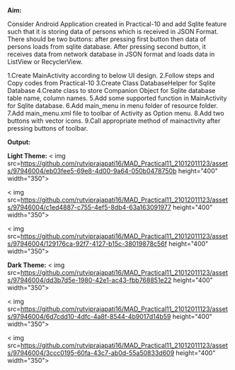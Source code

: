 **Aim:**

Consider Android Application created in Practical-10 and add Sqlite feature such that it is storing data of persons which is received in JSON Format. There should be two buttons: after pressing first button then data of persons loads from sqlite database. After pressing second button, it receives data from network database in JSON format and loads data in ListView or RecyclerView.

1.Create MainActivity according to below UI design.
2.Follow steps and Copy codes from Practical-10
3.Create Class DatabaseHelper for Sqlite Database
4.Create class to store Companion Object for Sqlite database table name, column names.
5.Add some supported function in MainActivity for Sqlite database.
6.Add main_menu in menu folder of resource folder.
7.Add main_menu.xml file to toolbar of Activity as Option menu.
8.Add two buttons with vector icons.
9.Call appropriate method of mainactivity after pressing buttons of toolbar.

**Output:**

**Light Theme:**
< img src=https://github.com/rutviprajapati16/MAD_Practical11_21012011123/assets/97946004/eb03fee5-69e8-4d00-9a64-050b0478750b height="400" width="350">

< img src=https://github.com/rutviprajapati16/MAD_Practical11_21012011123/assets/97946004/c1ed4887-c755-4ef5-8db4-63a163091977 height="400" width="350">

< img src=https://github.com/rutviprajapati16/MAD_Practical11_21012011123/assets/97946004/129176ca-92f7-4127-b15c-38019878c56f height="400" width="350">






**Dark Theme:**
< img src=https://github.com/rutviprajapati16/MAD_Practical11_21012011123/assets/97946004/dd3b7d5e-1980-42e1-ac43-fbb768851e22 height="400" width="350">

< img src=https://github.com/rutviprajapati16/MAD_Practical11_21012011123/assets/97946004/6d7cdd10-4dfc-4a8f-8544-4b9017d14b59 height="400" width="350">

< img src=https://github.com/rutviprajapati16/MAD_Practical11_21012011123/assets/97946004/3ccc0195-60fa-43c7-ab0d-55a50833d609 height="400" width="350">





